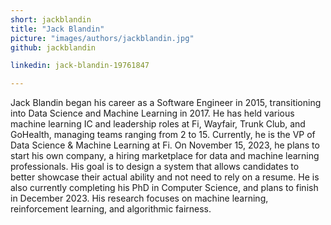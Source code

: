 ```yaml
---
short: jackblandin
title: "Jack Blandin"
picture: "images/authors/jackblandin.jpg"
github: jackblandin

linkedin: jack-blandin-19761847

---
```


Jack Blandin began his career as a Software Engineer in 2015, transitioning into Data Science and Machine Learning in 2017. He has held various machine learning IC and leadership roles at Fi, Wayfair, Trunk Club, and GoHealth, managing teams ranging from 2 to 15. Currently, he is the VP of Data Science & Machine Learning at Fi. On November 15, 2023, he plans to start his own company, a hiring marketplace for data and machine learning professionals. His goal is to design a system that allows candidates to better showcase their actual ability and not need to rely on a resume. He is also currently completing his PhD in Computer Science, and plans to finish in December 2023. His research focuses on machine learning, reinforcement learning, and algorithmic fairness.
